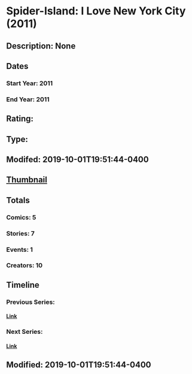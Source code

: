 # Spider-Island: I Love New York City (2011)
## Description: None
## Dates
### Start Year: 2011
### End Year: 2011
## Rating: 
## Type: 
## Modifed: 2019-10-01T19:51:44-0400
## [Thumbnail](http://i.annihil.us/u/prod/marvel/i/mg/a/20/5d93ae468d56e.jpg)
## Totals
### Comics: 5
### Stories: 7
### Events: 1
### Creators: 10
## Timeline
### Previous Series: 
#### [Link]()
### Next Series: 
#### [Link]()
## Modified: 2019-10-01T19:51:44-0400